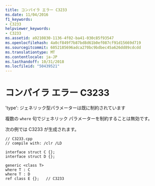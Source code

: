 ```yaml
---
title: コンパイラ エラー C3233
ms.date: 11/04/2016
f1_keywords:
- C3233
helpviewer_keywords:
- C3233
ms.assetid: a9210830-1136-4f02-ba41-030c85f93547
ms.openlocfilehash: 4a0cf849f7b87bd8d61b0ef087cf91d15669d719
ms.sourcegitcommit: 6052185696adca270bc9bdbec45a626dd89cdcdd
ms.translationtype: MT
ms.contentlocale: ja-JP
ms.lasthandoff: 10/31/2018
ms.locfileid: "50439521"
---
```

# <a name="compiler-error-c3233"></a>コンパイラ エラー C3233

'type': ジェネリック型パラメーターは既に制約されています

複数の `where` 句でジェネリック パラメーターを制約することは無効です。

次の例では C3233 が生成されます。

```
// C3233.cpp
// compile with: /clr /LD

interface struct C {};
interface struct D {};

generic <class T>
where T : C
where T : D
ref class E {};   // C3233
```